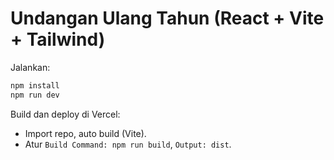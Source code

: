 
# Undangan Ulang Tahun (React + Vite + Tailwind)

Jalankan:
```bash
npm install
npm run dev
```
Build dan deploy di Vercel:
- Import repo, auto build (Vite).
- Atur `Build Command: npm run build`, `Output: dist`.

